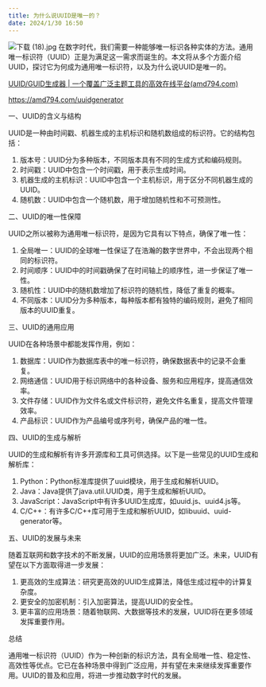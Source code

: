 ```yaml
---
title: 为什么说UUID是唯一的？
date: 2024/1/30 16:50
---
```




![下载 (18).jpg](https://p9-juejin.byteimg.com/tos-cn-i-k3u1fbpfcp/564466dc5baa4d3783a85022ed1fbd03~tplv-k3u1fbpfcp-jj-mark:0:0:0:0:q75.image#?w=1024&h=768&s=87123&e=jpg&b=936d4b)
在数字时代，我们需要一种能够唯一标识各种实体的方法。通用唯一标识符（UUID）正是为满足这一需求而诞生的。本文将从多个方面介绍UUID，探讨它为何成为通用唯一标识符，以及为什么说UUID是唯一的。

[UUID/GUID生成器 | 一个覆盖广泛主题工具的高效在线平台(amd794.com)](https://amd794.com/uuidgenerator)

https://amd794.com/uuidgenerator

一、UUID的含义与结构

UUID是一种由时间戳、机器生成的主机标识和随机数组成的标识符。它的结构包括：

1. 版本号：UUID分为多种版本，不同版本具有不同的生成方式和编码规则。
2. 时间戳：UUID中包含一个时间戳，用于表示生成时间。
3. 机器生成的主机标识：UUID中包含一个主机标识，用于区分不同机器生成的UUID。
4. 随机数：UUID中包含一个随机数，用于增加随机性和不可预测性。

二、UUID的唯一性保障

UUID之所以被称为通用唯一标识符，是因为它具有以下特点，确保了唯一性：

1. 全局唯一：UUID的全球唯一性保证了在浩瀚的数字世界中，不会出现两个相同的标识符。
2. 时间顺序：UUID中的时间戳确保了在时间轴上的顺序性，进一步保证了唯一性。
3. 随机性：UUID中的随机数增加了标识符的随机性，降低了重复的概率。
4. 不同版本：UUID分为多种版本，每种版本都有独特的编码规则，避免了相同版本的UUID重复。

三、UUID的通用应用

UUID在各种场景中都能发挥作用，例如：

1. 数据库：UUID作为数据库表中的唯一标识符，确保数据表中的记录不会重复。
2. 网络通信：UUID用于标识网络中的各种设备、服务和应用程序，提高通信效率。
3. 文件存储：UUID作为文件名或文件标识符，避免文件名重复，提高文件管理效率。
4. 产品标识：UUID作为产品编号或序列号，确保产品的唯一性。

四、UUID的生成与解析

UUID的生成和解析有许多开源库和工具可供选择。以下是一些常见的UUID生成和解析库：

1. Python：Python标准库提供了uuid模块，用于生成和解析UUID。
2. Java：Java提供了java.util.UUID类，用于生成和解析UUID。
3. JavaScript：JavaScript中有许多UUID生成库，如uuid.js、uuid4.js等。
4. C/C++：有许多C/C++库可用于生成和解析UUID，如libuuid、uuid-generator等。

五、UUID的发展与未来

随着互联网和数字技术的不断发展，UUID的应用场景将更加广泛。未来，UUID有望在以下方面取得进一步发展：

1. 更高效的生成算法：研究更高效的UUID生成算法，降低生成过程中的计算复杂度。
2. 更安全的加密机制：引入加密算法，提高UUID的安全性。
3. 更丰富的应用场景：随着物联网、大数据等技术的发展，UUID将在更多领域发挥重要作用。

总结

通用唯一标识符（UUID）作为一种创新的标识方法，具有全局唯一性、稳定性、高效性等优点。它已在各种场景中得到广泛应用，并有望在未来继续发挥重要作用。UUID的普及和应用，将进一步推动数字时代的发展。
